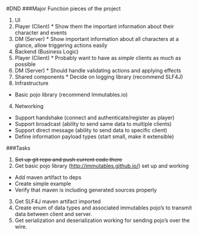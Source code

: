 #DND
###Major Function pieces of the project
1. UI  
  1. Player (Client)
    * Show them the important information about their character and events
  2. DM (Server)
    * Show important information about all characters at a glance, allow triggering actions easily
2. Backend (Business Logic)  
  1. Player (Client)
    * Probably want to have as _simple_ clients as much as possible
  2. DM (Server)
    * Should handle validating actions and applying effects
  3. Shared components
    * Decide on logging library (recommend SLF4J)
3. Infrastructure  
  * Basic pojo library (recommend Immutables.io)
4. Networking
  * Support handshake (connect and authenticate/register as player)
  * Support broadcast (ability to send same data to multiple clients)
  * Support direct message (ability to send data to specific client)
  * Define information payload types (start small, make it extensible)

###Tasks
1. ~~Set up git repo and push current code there~~
2. Get basic pojo library (http://immutables.github.io/) set up and working
  * Add maven artifact to deps
  * Create simple example
  * Verify that maven is including generated sources properly
3. Get SLF4J maven artifact imported
4. Create enum of data types and associated immutables pojo’s to transmit data between client and server.  
5. Get serialization and deserialization working for sending pojo’s over the wire.

